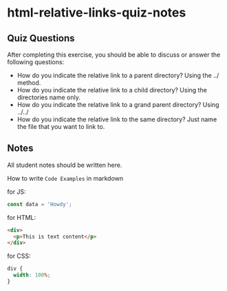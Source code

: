 # html-relative-links-quiz-notes

## Quiz Questions

After completing this exercise, you should be able to discuss or answer the following questions:

- How do you indicate the relative link to a parent directory?
  Using the ../ method.
- How do you indicate the relative link to a child directory?
  Using the directories name only.
- How do you indicate the relative link to a grand parent directory?
  Using ../../
- How do you indicate the relative link to the same directory?
  Just name the file that you want to link to.

## Notes

All student notes should be written here.

How to write `Code Examples` in markdown

for JS:

```javascript
const data = 'Howdy';
```

for HTML:

```html
<div>
  <p>This is text content</p>
</div>
```

for CSS:

```css
div {
  width: 100%;
}
```
